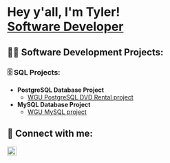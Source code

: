 <h1>Hey y'all, I'm Tyler! <br/><a href="https://github.com/tyler8367">Software Developer</a>

<h2>👨‍💻 Software Development Projects:</h2>
   
<h3>🗄️ SQL Projects:</h3>

- <b>PostgreSQL Database Project</b>
  - [WGU PostgreSQL DVD Rental project](https://github.com/tyler8367/DVD-Rental-SQL-Project/blob/main/DVDrental.sql)
- <b>MySQL Database Project</b>
  - [WGU MySQL project](https://github.com/tyler8367/C170-SQL/blob/main/C170-project.sql)

<h2> 🤳 Connect with me:</h2>

[<img align="left" alt="TylerGaudin | LinkedIn" width="22px" src="https://cdn.jsdelivr.net/npm/simple-icons@v3/icons/linkedin.svg" />][linkedin]

[linkedin]: https://linkedin.com/in/tylergaudin

